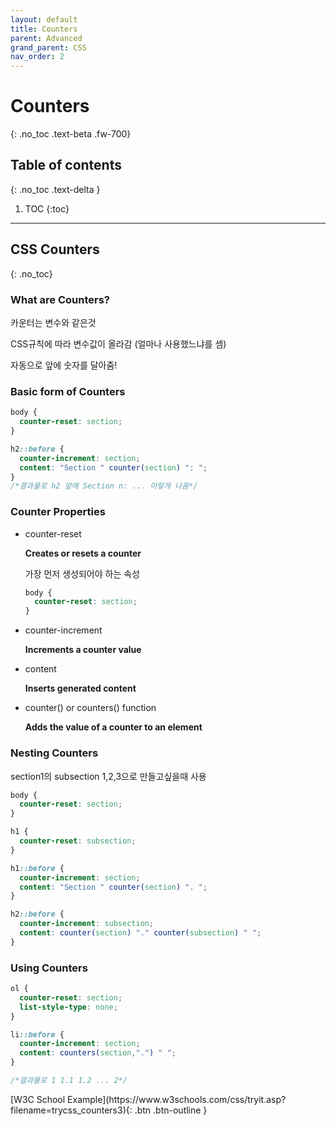 ```yaml
---
layout: default
title: Counters
parent: Advanced
grand_parent: CSS
nav_order: 2
---
```


# Counters
{: .no_toc .text-beta .fw-700}

## Table of contents
{: .no_toc .text-delta }

1. TOC
{:toc}

---

## CSS Counters
{: .no_toc}

### What are Counters?

카운터는 변수와 같은것

CSS규칙에 따라 변수값이 올라감 (얼마나 사용했느냐를 셈)

자동으로 앞에 숫자를 달아줌!

### Basic form of Counters

```css
body {
  counter-reset: section;
}

h2::before {
  counter-increment: section;
  content: "Section " counter(section) ": ";
}
/*결과물로 h2 앞에 Section n: ... 이렇게 나옴*/
```

### Counter Properties

* counter-reset 

    **Creates or resets a counter**
    
    가장 먼저 생성되어야 하는 속성
    
    ```css
    body {
      counter-reset: section;
    }
    ```
    
* counter-increment

    **Increments a counter value**

* content

    **Inserts generated content**

* counter() or counters() function 

    **Adds the value of a counter to an element**

### Nesting Counters

section1의 subsection 1,2,3으로 만들고싶을때 사용

```css
body {
  counter-reset: section;
}

h1 {
  counter-reset: subsection;
}

h1::before {
  counter-increment: section;
  content: "Section " counter(section) ". ";
}

h2::before {
  counter-increment: subsection;
  content: counter(section) "." counter(subsection) " ";
}
```

### Using Counters

```css
ol {
  counter-reset: section;
  list-style-type: none;
}

li::before {
  counter-increment: section;
  content: counters(section,".") " ";
}

/*결과물로 1 1.1 1.2 ... 2*/
```

<span class="fs-2">
[W3C School Example](https://www.w3schools.com/css/tryit.asp?filename=trycss_counters3){: .btn .btn-outline }
</span>